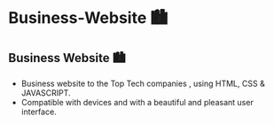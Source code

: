 # Business-Website 🏙

## Business Website 🏙

- Business website to the Top Tech companies , using HTML, CSS & JAVASCRIPT.
- Compatible with  devices and with a beautiful and pleasant user interface.



